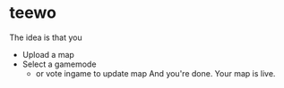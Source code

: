 # teewo
The idea is that you
* Upload a map
* Select a gamemode
  - or vote ingame to update map
And you're done. Your map is live.
